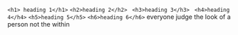  `<h1> heading 1</h1>`
 `<h2>heading 2</h2>`
` <h3>heading 3</h3>`
` <h4>heading 4</h4>`
 `<h5>heading 5</h5>`
 `<h6>heading 6</h6>`
everyone judge the look of a person not the within
    
